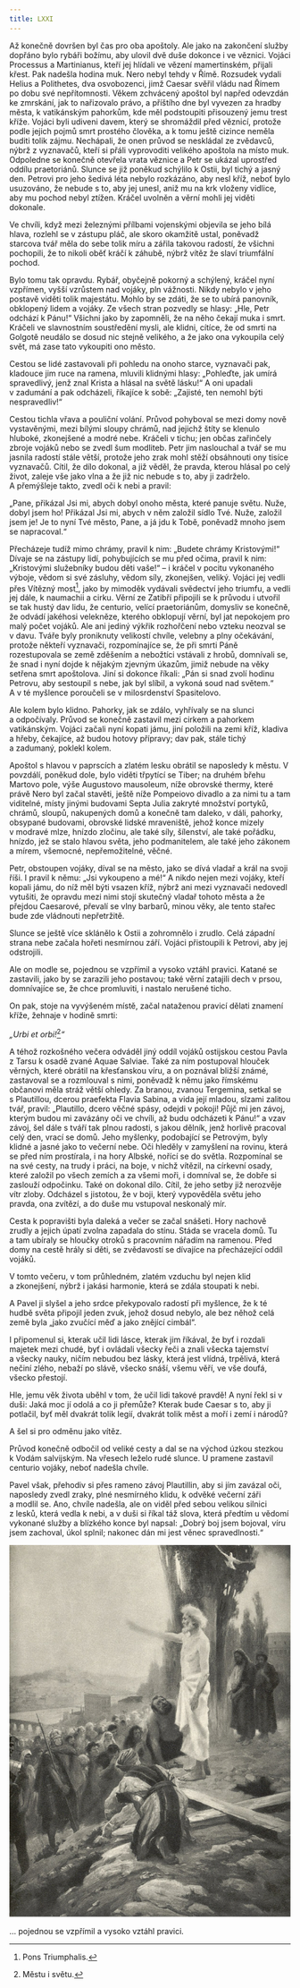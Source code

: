 ```yaml
---
title: LXXI
---
```


Až konečně dovršen byl čas pro oba apoštoly. Ale jako na zakončení služby dopřáno bylo rybáři božímu, aby ulovil dvě duše dokonce i ve věznici. Vojáci Processus a Martinianus, kteří jej hlídali ve vězení mamertinském, přijali křest. Pak nadešla hodina muk. Nero nebyl tehdy v Římě. Rozsudek vydali Helius a Polithetes, dva osvobozenci, jimž Caesar svěřil vládu nad Římem po dobu své nepřítomnosti. Věkem zchvácený apoštol byl napřed odevzdán ke zmrskání, jak to nařizovalo právo, a příštího dne byl vyvezen za hradby města, k vatikánským pahorkům, kde měl podstoupiti přisouzený jemu trest kříže. Vojáci byli udiveni davem, který se shromáždil před věznicí, protože podle jejich pojmů smrt prostého člověka, a k tomu ještě cizince neměla buditi tolik zájmu. Nechápali, že onen průvod se neskládal ze zvědavců, nýbrž z vyznavačů, kteří si přáli vyprovoditi velikého apoštola na místo muk. Odpoledne se konečně otevřela vrata věznice a Petr se ukázal uprostřed oddílu praetoriánů. Slunce se již poněkud schýlilo k Ostii, byl tichý a jasný den. Petrovi pro jeho šedivá léta nebylo rozkázáno, aby nesl kříž, neboť bylo usuzováno, že nebude s to, aby jej unesl, aniž mu na krk vloženy vidlice, aby mu pochod nebyl ztížen. Kráčel uvolněn a věrní mohli jej viděti dokonale.

Ve chvíli, když mezi železnými přílbami vojenskými objevila se jeho bílá hlava, rozlehl se v zástupu pláč, ale skoro okamžitě ustal, poněvadž starcova tvář měla do sebe tolik míru a zářila takovou radostí, že všichni pochopili, že to nikoli oběť kráčí k záhubě, nýbrž vítěz že slaví triumfální pochod.

Bylo tomu tak opravdu. Rybář, obyčejně pokorný a schýlený, kráčel nyní vzpřímen, vyšší vzrůstem nad vojáky, pln vážnosti. Nikdy nebylo v jeho postavě viděti tolik majestátu. Mohlo by se zdáti, že se to ubírá panovník, obklopený lidem a vojáky. Ze všech stran pozvedly se hlasy: „Hle, Petr odchází k Pánu!“ Všichni jako by zapomněli, že na něho čekají muka i smrt. Kráčeli ve slavnostním soustředění mysli, ale klidni, cítíce, že od smrti na Golgotě neudálo se dosud nic stejně velikého, a že jako ona vykoupila celý svět, má zase tato vykoupiti ono město.

Cestou se lidé zastavovali při pohledu na onoho starce, vyznavači pak, kladouce jim ruce na ramena, mluvili klidnými hlasy: „Pohleďte, jak umírá spravedlivý, jenž znal Krista a hlásal na světě lásku!“ A oni upadali v zadumání a pak odcházeli, říkajíce k sobě: „Zajisté, ten nemohl býti nespravedliv!“

Cestou tichla vřava a pouliční volání. Průvod pohyboval se mezi domy nově vystavěnými, mezi bílými sloupy chrámů, nad jejichž štíty se klenulo hluboké, zkonejšené a modré nebe. Kráčeli v tichu; jen občas zařinčely zbroje vojáků nebo se zvedl šum modliteb. Petr jim naslouchal a tvář se mu jasnila radostí stále větší, protože jeho zrak mohl stěží obsáhnouti ony tisíce vyznavačů. Cítil, že dílo dokonal, a již věděl, že pravda, kterou hlásal po celý život, zaleje vše jako vlna a že již nic nebude s to, aby ji zadrželo. A přemýšleje takto, zvedl oči k nebi a pravil:

„Pane, přikázal Jsi mi, abych dobyl onoho města, které panuje světu. Nuže, dobyl jsem ho! Přikázal Jsi mi, abych v něm založil sídlo Tvé. Nuže, založil jsem je! Je to nyní Tvé město, Pane, a já jdu k Tobě, poněvadž mnoho jsem se napracoval.“

Přecházeje tudíž mimo chrámy, pravil k nim: „Budete chrámy Kristovými!“ Dívaje se na zástupy lidí, pohybujících se mu před očima, pravil k nim: „Kristovými služebníky budou děti vaše!“ – i kráčel v pocitu vykonaného výboje, vědom si své zásluhy, vědom síly, zkonejšen, veliký. Vojáci jej vedli přes Vítězný most[^515], jako by mimoděk vydávali svědectví jeho triumfu, a vedli jej dále, k naumachii a cirku. Věrní ze Zatibří připojili se k průvodu i utvořil se tak hustý dav lidu, že centurio, velící praetoriánům, domysliv se konečně, že odvádí jakéhosi velekněze, kterého obklopují věrní, byl jat nepokojem pro malý počet vojáků. Ale ani jediný výkřik rozhořčení nebo vzteku neozval se v davu. Tváře byly proniknuty velikostí chvíle, velebny a plny očekávání, protože někteří vyznavači, rozpomínajíce se, že při smrti Páně rozestupovala se země zděšením a nebožtíci vstávali z hrobů, domnívali se, že snad i nyní dojde k nějakým zjevným úkazům, jimiž nebude na věky setřena smrt apoštolova. Jiní si dokonce říkali: „Pán si snad zvolí hodinu Petrovu, aby sestoupil s nebe, jak byl slíbil, a vykoná soud nad světem.“ A v té myšlence poroučeli se v milosrdenství Spasitelovo.

Ale kolem bylo klidno. Pahorky, jak se zdálo, vyhřívaly se na slunci a odpočívaly. Průvod se konečně zastavil mezi cirkem a pahorkem vatikánským. Vojáci začali nyní kopati jámu, jiní položili na zemi kříž, kladiva a hřeby, čekajíce, až budou hotovy přípravy; dav pak, stále tichý a zadumaný, poklekl kolem.

Apoštol s hlavou v paprscích a zlatém lesku obrátil se naposledy k městu. V povzdálí, poněkud dole, bylo viděti třpytící se Tiber; na druhém břehu Martovo pole, výše Augustovo mausoleum, níže obrovské thermy, které právě Nero byl začal stavěti, ještě níže Pompeiovo divadlo a za nimi tu a tam viditelné, místy jinými budovami Septa Julia zakryté množství portyků, chrámů, sloupů, nakupených domů a konečně tam daleko, v dáli, pahorky, obsypané budovami, obrovské lidské mraveniště, jehož konce mizely v modravé mlze, hnízdo zločinu, ale také síly, šílenství, ale také pořádku, hnízdo, jež se stalo hlavou světa, jeho podmanitelem, ale také jeho zákonem a mírem, všemocné, nepřemožitelné, věčné.

Petr, obstoupen vojáky, díval se na město, jako se dívá vladař a král na svoji říši. I pravil k němu: „Jsi vykoupeno a mé!“ A nikdo nejen mezi vojáky, kteří kopali jámu, do níž měl býti vsazen kříž, nýbrž ani mezi vyznavači nedovedl vytušiti, že opravdu mezi nimi stojí skutečný vladař tohoto města a že přejdou Caesarové, převalí se vlny barbarů, minou věky, ale tento stařec bude zde vládnouti nepřetržitě.

Slunce se ještě více sklánělo k Ostii a zohromnělo i zrudlo. Celá západní strana nebe začala hořeti nesmírnou září. Vojáci přistoupili k Petrovi, aby jej odstrojili.

Ale on modle se, pojednou se vzpřímil a vysoko vztáhl pravici. Katané se zastavili, jako by se zarazili jeho postavou; také věrní zatajili dech v prsou, domnívajíce se, že chce promluviti, i nastalo nerušené ticho.

On pak, stoje na vyvýšeném místě, začal nataženou pravicí dělati znamení kříže, žehnaje v hodině smrti:

_„Urbi et orbi!_[^516]_“_

  

A téhož rozkošného večera odváděl jiný oddíl vojáků ostijskou cestou Pavla z Tarsu k osadě zvané Aquae Salviae. Také za ním postupoval hlouček věrných, které obrátil na křesťanskou víru, a on poznával bližší známé, zastavoval se a rozmlouval s nimi, poněvadž k němu jako římskému občanovi měla stráž větší ohledy. Za branou, zvanou Tergemina, setkal se s Plautillou, dcerou praefekta Flavia Sabina, a vida její mladou, slzami zalitou tvář, pravil: „Plautillo, dcero věčné spásy, odejdi v pokoji! Půjč mi jen závoj, kterým budou mi zavázány oči ve chvíli, až budu odcházeti k Pánu!“ a vzav závoj, šel dále s tváří tak plnou radosti, s jakou dělník, jenž horlivě pracoval celý den, vrací se domů. Jeho myšlenky, podobající se Petrovým, byly klidné a jasné jako to večerní nebe. Oči hleděly v zamyšlení na rovinu, která se před ním prostírala, i na hory Albské, nořící se do světla. Rozpomínal se na své cesty, na trudy i práci, na boje, v nichž vítězil, na církevní osady, které založil po všech zemích a za všemi moři, i domníval se, že dobře si zaslouží odpočinku. Také on dokonal dílo. Cítil, že jeho setby již nerozvěje vítr zloby. Odcházel s jistotou, že v boji, který vypověděla světu jeho pravda, ona zvítězí, a do duše mu vstupoval neskonalý mír.

Cesta k popravišti byla daleká a večer se začal snášeti. Hory nachově zrudly a jejich úpatí zvolna zapadala do stínu. Stáda se vracela domů. Tu a tam ubíraly se hloučky otroků s pracovním nářadím na ramenou. Před domy na cestě hrály si děti, se zvědavostí se dívajíce na přecházející oddíl vojáků.

V tomto večeru, v tom průhledném, zlatém vzduchu byl nejen klid a zkonejšení, nýbrž i jakási harmonie, která se zdála stoupati k nebi.

A Pavel ji slyšel a jeho srdce překypovalo radostí při myšlence, že k té hudbě světa připojil jeden zvuk, jehož dosud nebylo, ale bez něhož celá země byla „jako zvučící měď a jako znějící cimbál“.

I připomenul si, kterak učil lidi lásce, kterak jim říkával, že byť i rozdali majetek mezi chudé, byť i ovládali všecky řeči a znali všecka tajemství a všecky nauky, ničím nebudou bez lásky, která jest vlídná, trpělivá, která nečiní zlého, nebaží po slávě, všecko snáší, všemu věří, ve vše doufá, všecko přestojí.

Hle, jemu věk života uběhl v tom, že učil lidi takové pravdě! A nyní řekl si v duši: Jaká moc jí odolá a co ji přemůže? Kterak bude Caesar s to, aby ji potlačil, byť měl dvakrát tolik legií, dvakrát tolik měst a moří i zemí i národů?

A šel si pro odměnu jako vítěz.

Průvod konečně odbočil od veliké cesty a dal se na východ úzkou stezkou k Vodám salvijským. Na vřesech leželo rudé slunce. U pramene zastavil centurio vojáky, neboť nadešla chvíle.

Pavel však, přehodiv si přes rameno závoj Plautillin, aby si jím zavázal oči, naposledy zvedl zraky, plné nesmírného klidu, k odvěké večerní záři a modlil se. Ano, chvíle nadešla, ale on viděl před sebou velikou silnici z lesků, která vedla k nebi, a v duši si říkal táž slova, která předtím u vědomí vykonané služby a blízkého konce byl napsal: „Dobrý boj jsem bojoval, víru jsem zachoval, úkol splnil; nakonec dán mi jest věnec spravedlnosti.“

  

![quo_vadis_%20(20).jpg](./resources/quo_vadis_-(20)_fmt.jpeg)

… pojednou se vzpřímil a vysoko vztáhl pravici.

[^515]: Pons Triumphalis.

[^516]: Městu i světu.
